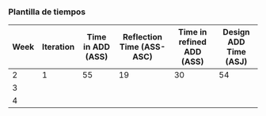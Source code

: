 ### Plantilla de tiempos

| Week | Iteration | Time in ADD (ASS) | Reflection Time (ASS-ASC) | Time in refined ADD (ASS) | Design ADD Time (ASJ) |
|------|-----------|-------------------|---------------------------|---------------------------|-----------------------|
| 2    | 1         | 55                | 19                        | 30                        | 54                    |
| 3    |           |                   |                           |                           |                       |
| 4    |           |                   |                           |                           |                       |
